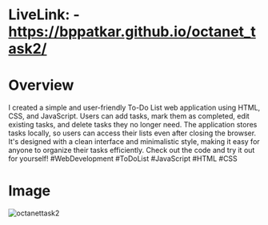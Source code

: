 # LiveLink: - https://bppatkar.github.io/octanet_task2/

# Overview

I created a simple and user-friendly To-Do List web application using HTML, CSS, and JavaScript. 
Users can add tasks, mark them as completed, edit existing tasks, and delete tasks they no longer need. 
The application stores tasks locally, so users can access their lists even after closing the browser. 
It's designed with a clean interface and minimalistic style, making it easy for anyone to organize their tasks efficiently. 
Check out the code and try it out for yourself! #WebDevelopment #ToDoList #JavaScript #HTML #CSS

# Image

![octanettask2](https://github.com/Bppatkar/octanet_task2/assets/142920612/0e6d4ba8-8db9-4758-8662-48ad78a2d7c1)

